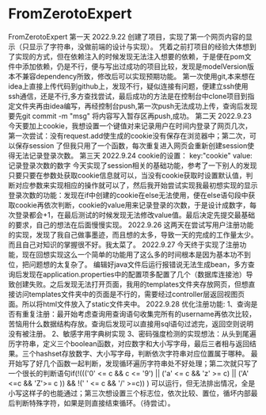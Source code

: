 # FromZerotoExpert

FromZerotoExpert
第一天 2022.9.22 创建了项目，实现了第一个网页内容的显示（只显示了字符串，没做前端的设计与实现）。
  凭着之前打项目的经验大体想到了实现的方式，但在依赖注入的时候发现无法注入想要的依赖，于是便在pom文件中添加依赖，仍是不行，便与写出过成功的项目比较，发现是modelVersion版本不兼容dependency所致，修改后可以实现预期功能。
  第一次使用git,本来想在idea上直接上传代码到github上，发现不行，疑似连接有问题，便建立ssh使用ssh通信，还是不行,多方查找尝试，最后成功的方法是在控制台中clone项目到指定文件夹再由idea编写，再经控制台push,第一次push无法成功上传，查询后发现要先git commit -m "msg" 将内容写入暂存区再push,成功。
第二天 2022.9.23
   今天要加上cookie，我想设置一个键值对来记录用户在时间内登录了网页几次，第一次尝试：没有request.add使生成的cookie没有保存在浏览器中；第二次，可以保存session
   了但我只用了一个函数，每次重复进入网页会重新创建session使得无法记录登录次数。
第三天 2022.9.24
cookie的设置： key:"cookie" value:记录登录次数的数字
   今天实现了session相关的基础功能，参考了一下别人的发现只要只要在参数处获取cookie信息就可以，当没有cookie获取时设置默认值，判断对应参数来实现相应的操作就可以了，然后我开始尝试实现我最初想实现的显示登录次数的功能：发现在if中创建的cookie在else无法使用，便在else语句段中获取cookie再依次判断，cookie的value用来记录登录的次数，于是设计成数字，每次登录都会+1，在最后测试的时候发现无法修改value值。最后决定先提交最基础的要求，自己的想法在后面慢慢实现。
2022.9.26
这两天在尝试写用户注册功能的实现，发现了我自己做事墨迹，而且想的太多，导致一天的完成的工作量太少。而且自己对知识的掌握很不好。我太菜了。
2022.9.27
今天终于实现了注册功能，现在回想实现这么一个简单的功能用了这么多的时间根本是因为基本功不到位，把问题想的太复杂了。
编辑好java文件后运行报错说无法生成bean，多方查询后发现在application.properties中的配置项多配置了几个（数据库连接池）导致创建失败。之后发现无法打开页面，我用的templates文件夹存放网页，但想直接访问templates文件夹中的页面是不行的，需要经过controller层返回视图页面。所以将html文件放入了static文件夹中。
2022.9.28
优化注册功能:
1、查询是否有重复注册：最开始考虑查询用查询语句收集完所有的username再依次比较，苦恼用什么数据结构存放。查询后发现可以直接用sql语句过滤完，返回空则说明没有被注册。
2、敏感字用字典树实现
3、密码强度检测的实现想法：从头到尾遍历字符串，定义三个boolean函数，对应数字和大小写字母，最后三者相与返回结果。三个hashset存放数字、大小写字母，判断依次字符串对应位置属于哪种。
最开始写了好几个函数一起判断，发现循环遍历字符串处不好处理；第二次就只写了一个很长的判断语句if(!((('0' <= c && c <= '9') || ('a' <= c && 'z' >= c) || ('A' <=c && 'Z'>= c )) && !(' ' <= c && '/' >=c)) ) 可以运行，但无法排出情况，全是小写这样子的也能通过；第三次想设置三个标志位，依次比较、置位，循坏内部最后判断特殊字符，如果是则直接结束循环。（待尝试）。
